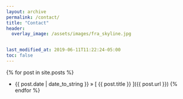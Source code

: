 ```yaml
---
layout: archive
permalink: /contact/
title: "Contact"
header:
  overlay_image: /assets/images/fra_skyline.jpg


last_modified_at: 2019-06-11T11:22:24-05:00
toc: false
---
```



{% for post in site.posts %}
  * {{ post.date | date_to_string }} &raquo; [ {{ post.title }} ]({{ post.url }})
{% endfor %}
